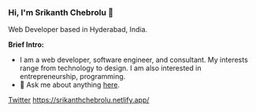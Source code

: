 ### Hi, I'm Srikanth Chebrolu 👋
Web Developer based in Hyderabad, India.

**Brief Intro:**
- I am a web developer, software engineer, and consultant. My interests range from technology to design. I am also interested in entrepreneurship, programming.
- 💬 Ask me about anything [here](https://github.com/gokulkrishh/gokulkrishh/issues).


[Twitter](https://twitter.com/srikantchebrolu)
https://srikanthchebrolu.netlify.app/
